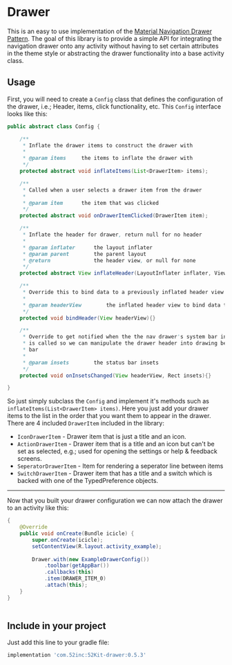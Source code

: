 # Drawer

This is an easy to use implementation of the [Material Navigation Drawer Pattern](http://www.google.com/design/spec/patterns/navigation-drawer.html). The goal of this library is to provide a simple API for integrating the navigation drawer onto any activity without having to set certain attributes in the theme style or abstracting the drawer functionality into a base activity class.

## Usage

First, you will need to create a `Config` class that defines the configuration of the drawer, i.e.; Header, items, click functionality, etc. This `Config` interface looks like this:

```java
public abstract class Config {

    /**
     * Inflate the drawer items to construct the drawer with
     *
     * @param items     the items to inflate the drawer with
     */
    protected abstract void inflateItems(List<DrawerItem> items);

    /**
     * Called when a user selects a drawer item from the drawer
     *
     * @param item      the item that was clicked
     */
    protected abstract void onDrawerItemClicked(DrawerItem item);

    /**
     * Inflate the header for drawer, return null for no header
     *
     * @param inflater      the layout inflater
     * @param parent        the parent layout
     * @return              the header view, or null for none
     */
    protected abstract View inflateHeader(LayoutInflater inflater, ViewGroup parent);

    /**
     * Override this to bind data to a previously inflated header view
     *
     * @param headerView        the inflated header view to bind data to
     */
    protected void bindHeader(View headerView){}

    /**
     * Override to get notified when the the nav drawer's system bar insets callback
     * is called so we can manipulate the drawer header into drawing behind the status
     * bar
     *
     * @param insets        the status bar insets
     */
    protected void onInsetsChanged(View headerView, Rect insets){}

}
```

So just simply subclass the `Config` and implement it's methods such as `inflateItems(List<DrawerItem> items)`.
Here you just add your drawer items to the list in the order that you want them to appear in the drawer. There are 4 included `DrawerItem` included in the library:

-	`IconDrawerItem` - Drawer item that is just a title and an icon.
-	`ActionDrawerItem` - Drawer item that is a title and an icon but can't be set as selected, e.g.; used for opening the settings or help & feedback screens.
-	`SeperatorDrawerItem` - Item for rendering a seperator line between items
-	`SwitchDrawerItem` - Drawer item that has a title and a switch which is backed with one of the TypedPreference objects.

---

Now that you built your drawer configuration we can now attach the drawer to an activity like this:

```java
{
	@Override
	public void onCreate(Bundle icicle) {
		super.onCreate(icicle);
		setContentView(R.layout.activity_example);
		
		Drawer.with(new ExampleDrawerConfig())
			.toolbar(getAppBar())
			.callbacks(this)
           	.item(DRAWER_ITEM_0)
           	.attach(this);
	}
}
	
```

## Include in your project

Just add this line to your gradle file:

```groovy
implementation 'com.52inc:52Kit-drawer:0.5.3'
```